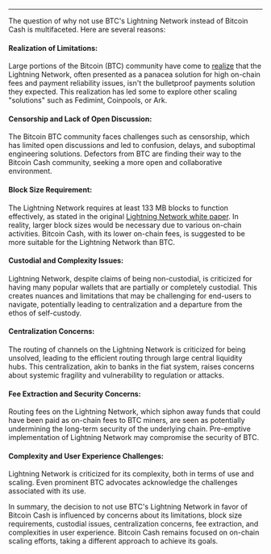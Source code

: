 ---
The question of why not use BTC's Lightning Network instead of Bitcoin Cash is multifaceted. Here are several reasons:

#### Realization of Limitations: 

Large portions of the Bitcoin (BTC) community have come to [realize](https://protos.com/critics-claim-buggy-bitcoin-lightning-network-is-slowly-dying/) that the Lightning Network, often presented as a panacea solution for high on-chain fees and payment reliability issues, isn't the bulletproof payments solution they expected. This realization has led some to explore other scaling "solutions" such as Fedimint, Coinpools, or Ark.

#### Censorship and Lack of Open Discussion: 

The Bitcoin BTC community faces challenges such as censorship, which has limited open discussions and led to confusion, delays, and suboptimal engineering solutions. Defectors from BTC are finding their way to the Bitcoin Cash community, seeking a more open and collaborative environment.

#### Block Size Requirement: 

The Lightning Network requires at least 133 MB blocks to function effectively, as stated in the original [Lightning Network white paper](https://lightning.network/lightning-network-paper.pdf). In reality, larger block sizes would be necessary due to various on-chain activities. Bitcoin Cash, with its lower on-chain fees, is suggested to be more suitable for the Lightning Network than BTC.

#### Custodial and Complexity Issues: 

Lightning Network, despite claims of being non-custodial, is criticized for having many popular wallets that are partially or completely custodial. This creates nuances and limitations that may be challenging for end-users to navigate, potentially leading to centralization and a departure from the ethos of self-custody.

#### Centralization Concerns: 

The routing of channels on the Lightning Network is criticized for being unsolved, leading to the efficient routing through large central liquidity hubs. This centralization, akin to banks in the fiat system, raises concerns about systemic fragility and vulnerability to regulation or attacks.

#### Fee Extraction and Security Concerns: 

Routing fees on the Lightning Network, which siphon away funds that could have been paid as on-chain fees to BTC miners, are seen as potentially undermining the long-term security of the underlying chain. Pre-emptive implementation of Lightning Network may compromise the security of BTC.

#### Complexity and User Experience Challenges: 

Lightning Network is criticized for its complexity, both in terms of use and scaling. Even prominent BTC advocates acknowledge the challenges associated with its use.

In summary, the decision to not use BTC's Lightning Network in favor of Bitcoin Cash is influenced by concerns about its limitations, block size requirements, custodial issues, centralization concerns, fee extraction, and complexities in user experience. Bitcoin Cash remains focused on on-chain scaling efforts, taking a different approach to achieve its goals.